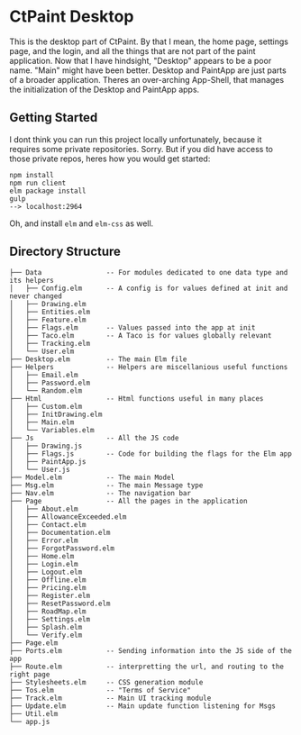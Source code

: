 # CtPaint Desktop

This is the desktop part of CtPaint. By that I mean, the home page, settings page, and the login, and all the things that are not part of the paint application. Now that I have hindsight, "Desktop" appears to be a poor name. "Main" might have been better. Desktop and PaintApp are just parts of a broader application. Theres an over-arching App-Shell, that manages the initialization of the Desktop and PaintApp apps. 

## Getting Started

I dont think you can run this project locally unfortunately, because it requires some private repositories. Sorry. But if you did have access to those private repos, heres how you would get started:

```
npm install
npm run client
elm package install
gulp
--> localhost:2964
```

Oh, and install `elm` and `elm-css` as well.

## Directory Structure

```
├── Data                -- For modules dedicated to one data type and its helpers
│   ├── Config.elm      -- A config is for values defined at init and never changed
│   ├── Drawing.elm
│   ├── Entities.elm
│   ├── Feature.elm
│   ├── Flags.elm       -- Values passed into the app at init
│   ├── Taco.elm        -- A Taco is for values globally relevant
│   ├── Tracking.elm
│   └── User.elm
├── Desktop.elm         -- The main Elm file
├── Helpers             -- Helpers are miscellanious useful functions
│   ├── Email.elm
│   ├── Password.elm
│   └── Random.elm
├── Html                -- Html functions useful in many places
│   ├── Custom.elm
│   ├── InitDrawing.elm
│   ├── Main.elm
│   └── Variables.elm
├── Js                  -- All the JS code
│   ├── Drawing.js
│   ├── Flags.js        -- Code for building the flags for the Elm app
│   ├── PaintApp.js
│   └── User.js
├── Model.elm           -- The main Model
├── Msg.elm             -- The main Message type
├── Nav.elm             -- The navigation bar
├── Page                -- All the pages in the application
│   ├── About.elm
│   ├── AllowanceExceeded.elm
│   ├── Contact.elm
│   ├── Documentation.elm
│   ├── Error.elm
│   ├── ForgotPassword.elm
│   ├── Home.elm
│   ├── Login.elm
│   ├── Logout.elm
│   ├── Offline.elm
│   ├── Pricing.elm
│   ├── Register.elm
│   ├── ResetPassword.elm
│   ├── RoadMap.elm
│   ├── Settings.elm
│   ├── Splash.elm
│   └── Verify.elm
├── Page.elm
├── Ports.elm           -- Sending information into the JS side of the app
├── Route.elm           -- interpretting the url, and routing to the right page
├── Stylesheets.elm     -- CSS generation module
├── Tos.elm             -- "Terms of Service"
├── Track.elm           -- Main UI tracking module
├── Update.elm          -- Main update function listening for Msgs
├── Util.elm
└── app.js
```